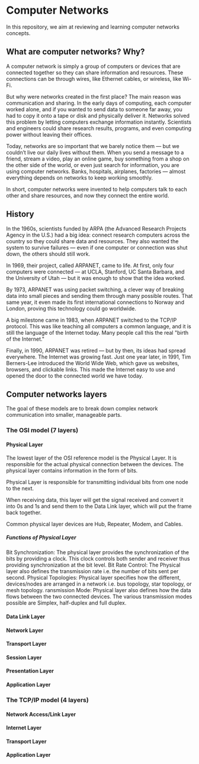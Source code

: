# Computer Networks

In this repository, we aim at reviewing and learning computer networks concepts.

## What are computer networks? Why?

A computer network is simply a group of computers or devices that are connected together so they can share information and resources. These connections can be through wires, like Ethernet cables, or wireless, like Wi-Fi.

But why were networks created in the first place?
The main reason was communication and sharing. In the early days of computing, each computer worked alone, and if you wanted to send data to someone far away, you had to copy it onto a tape or disk and physically deliver it. Networks solved this problem by letting computers exchange information instantly. Scientists and engineers could share research results, programs, and even computing power without leaving their offices.

Today, networks are so important that we barely notice them — but we couldn’t live our daily lives without them. When you send a message to a friend, stream a video, play an online game, buy something from a shop on the other side of the world, or even just search for information, you are using computer networks. Banks, hospitals, airplanes, factories — almost everything depends on networks to keep working smoothly.

In short, computer networks were invented to help computers talk to each other and share resources, and now they connect the entire world.



## History
In the 1960s, scientists funded by ARPA (the Advanced Research Projects Agency in the U.S.) had a big idea: connect research computers across the country so they could share data and resources. They also wanted the system to survive failures — even if one computer or connection was shut down, the others should still work.

In 1969, their project, called ARPANET, came to life. At first, only four computers were connected — at UCLA, Stanford, UC Santa Barbara, and the University of Utah — but it was enough to show that the idea worked.

By 1973, ARPANET was using packet switching, a clever way of breaking data into small pieces and sending them through many possible routes. That same year, it even made its first international connections to Norway and London, proving this technology could go worldwide.

A big milestone came in 1983, when ARPANET switched to the TCP/IP protocol. This was like teaching all computers a common language, and it is still the language of the Internet today. Many people call this the real "birth of the Internet."

Finally, in 1990, ARPANET was retired — but by then, its ideas had spread everywhere. The Internet was growing fast. Just one year later, in 1991, Tim Berners-Lee introduced the World Wide Web, which gave us websites, browsers, and clickable links. This made the Internet easy to use and opened the door to the connected world we have today.


## Computer networks layers
The goal of these models are to break down complex network communication into smaller, manageable parts.




### The OSI model (7 layers)

#### Physical Layer
The lowest layer of the OSI reference model is the Physical Layer. It is responsible for the actual physical connection between the devices. The physical layer contains information in the form of bits.

Physical Layer is responsible for transmitting individual bits from one node to the next.

When receiving data, this layer will get the signal received and convert it into 0s and 1s and send them to the Data Link layer, which will put the frame back together.

Common physical layer devices are Hub, Repeater, Modem, and Cables.
##### Functions of Physical Layer
Bit Synchronization: The physical layer provides the synchronization of the bits by providing a clock. This clock controls both sender and receiver thus providing synchronization at the bit level.
Bit Rate Control: The Physical layer also defines the transmission rate i.e. the number of bits sent per second.
Physical Topologies: Physical layer specifies how the different, devices/nodes are arranged in a network i.e. bus topology, star topology, or mesh topology.
ransmission Mode: Physical layer also defines how the data flows between the two connected devices. The various transmission modes possible are Simplex, half-duplex and full duplex.

#### Data Link Layer


#### Network Layer


#### Transport Layer


#### Session Layer


#### Presentation Layer


#### Application Layer




### The TCP/IP model (4 layers)
#### Network Access/Link Layer
#### Internet Layer
#### Transport Layer
#### Application Layer
